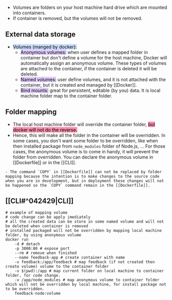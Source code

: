- Volumes are folders on your host machine hard drive which are mounted into containers.
- If container is removed, but the volumes will not be removed.
## External data storage
- <mark style="background: #ADCCFFA6;">Volumes (manged by docker):</mark>
	- <mark style="background: #D2B3FFA6;">Anonymous volumes:</mark> when user defines a mapped folder in container but don't define a volume for the host machine, Docker will automatically assign an anonymous volume. These types of volumes are attached to the container, if the container is deleted it will be deleted.
	- <mark style="background: #D2B3FFA6;">Named volumes:</mark> user define volumes, and it is not attached with the container, but it is created and managed by [[Docker]].
	- <mark style="background: #D2B3FFA6;">Bind mounts:</mark> great for persistent, editable (by you) data. It is local machine folder map to the container folder.
## Folder mapping
- The local host machine folder will override the container folder, <mark style="background: #FF5582A6;">but docker will not do the reverse.</mark>
- Hence, this will make all the folder in the container will be overridden. In some cases, you don't want some folder to be overridden, like when then installed package from `node_modules` folder of Node.js, ... For those cases, the anonymous volume is to come in handy, it will prevent the folder from overridden. You can declare the anonymous volume in [[Dockerfile]] or in the [[CLI]].
```ad-note
- The command `COPY` in [[Dockerfile]] can not be replaced by folder mapping because the intention is to make changes to the source code when you are in development, but in deployment these changes will not be happened so the `COPY` command remain in the [[Dockerfile]].
```
## [[CLI#^042429|CLI]]
```shell
# example of mapping volume
# code change can be apply imediately
# all the created data can be store in some named volume and will not be deleted when container is removed
# installed packaged will not be overridden by mapping local machine folder, by using anonymous volume
docker run
	-d # detach
	-p 3000:80 # expose port
	--rm # remove when finished
	--name feedback-app # create container with name
	-v feedback:/app/feedback # map feedback (if not created then create volume) volume to the container folder
	-v $(pwd):/app # map current folder on local machine to container folder, for code change.
	-v /app/node_modules # map anonymous volume to container folder which will not be overridden by local machine, for install package not to be overridden.
	feedback-node:volume
```


